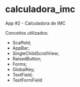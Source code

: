 # calculadora_imc

App #2 - Calculadora de IMC

Conceitos utilizados:

- Scaffold;
- AppBar;
- SingleChildScrollView;
- RaisedButton;
- Forms;
- GlobalKey;
- TextField;
- TextFormField